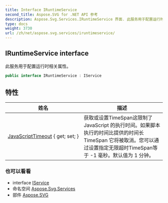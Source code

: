 ```yaml
---
title: Interface IRuntimeService
second_title: Aspose.SVG for .NET API 参考
description: Aspose.Svg.Services.IRuntimeService 界面. 此服务用于配置运行时相关属性
type: docs
weight: 3730
url: /zh/net/aspose.svg.services/iruntimeservice/
---
```

## IRuntimeService interface

此服务用于配置运行时相关属性。

```csharp
public interface IRuntimeService : IService
```

## 特性

| 姓名 | 描述 |
| --- | --- |
| [JavaScriptTimeout](../../aspose.svg.services/iruntimeservice/javascripttimeout/) { get; set; } | 获取或设置TimeSpan这限制了 JavaScript 的执行时间。如果脚本执行的时间比提供的时间长TimeSpan 它将被取消。您可以通过设置指定无限超时TimeSpan等于 -1 毫秒。默认值为 1 分钟。 |

### 也可以看看

* interface [IService](../iservice/)
* 命名空间 [Aspose.Svg.Services](../../aspose.svg.services/)
* 部件 [Aspose.SVG](../../)


